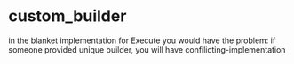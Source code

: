 # custom_builder
in the blanket implementation for Execute you would have the problem:
if someone provided unique builder, you will have confilicting-implementation
